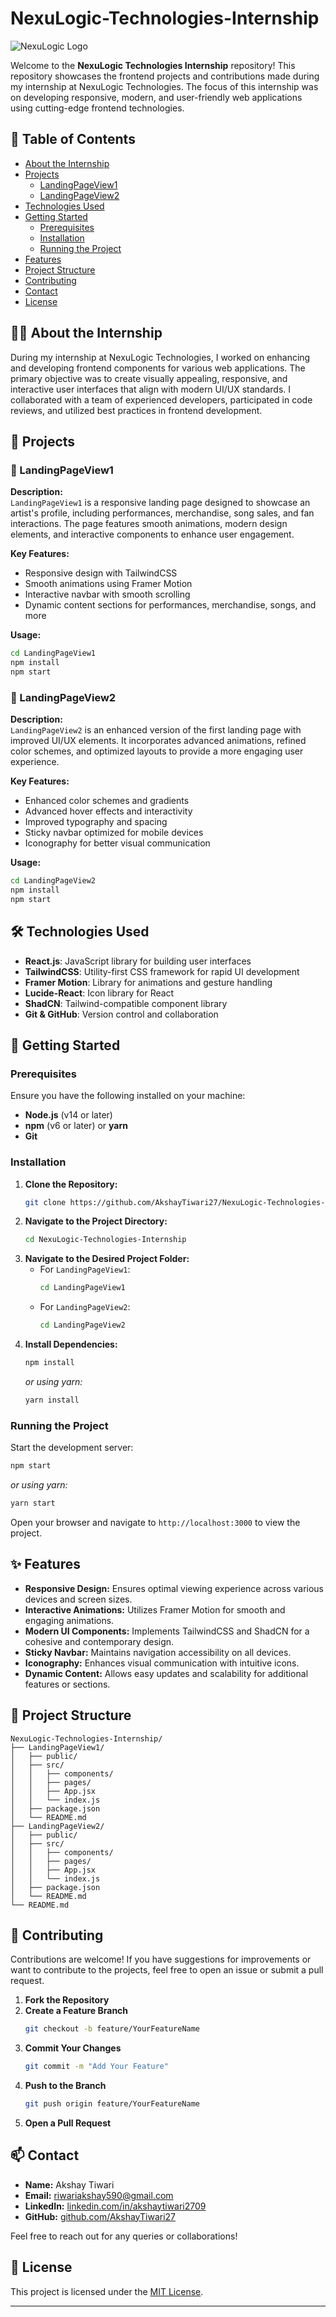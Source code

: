 # NexuLogic-Technologies-Internship

![NexuLogic Logo](https://nexuslogictech.com/assets/images/Logo-transparent.png)

Welcome to the **NexuLogic Technologies Internship** repository! This repository showcases the frontend projects and contributions made during my internship at NexuLogic Technologies. The focus of this internship was on developing responsive, modern, and user-friendly web applications using cutting-edge frontend technologies.

## 🚀 Table of Contents

- [About the Internship](#about-the-internship)
- [Projects](#projects)
  - [LandingPageView1](#landingpageview1)
  - [LandingPageView2](#landingpageview2)
- [Technologies Used](#technologies-used)
- [Getting Started](#getting-started)
  - [Prerequisites](#prerequisites)
  - [Installation](#installation)
  - [Running the Project](#running-the-project)
- [Features](#features)
- [Project Structure](#project-structure)
- [Contributing](#contributing)
- [Contact](#contact)
- [License](#license)

## 🧑‍💼 About the Internship

During my internship at NexuLogic Technologies, I worked on enhancing and developing frontend components for various web applications. The primary objective was to create visually appealing, responsive, and interactive user interfaces that align with modern UI/UX standards. I collaborated with a team of experienced developers, participated in code reviews, and utilized best practices in frontend development.

## 📁 Projects

### 🎨 LandingPageView1

**Description:**  
`LandingPageView1` is a responsive landing page designed to showcase an artist's profile, including performances, merchandise, song sales, and fan interactions. The page features smooth animations, modern design elements, and interactive components to enhance user engagement.

**Key Features:**
- Responsive design with TailwindCSS
- Smooth animations using Framer Motion
- Interactive navbar with smooth scrolling
- Dynamic content sections for performances, merchandise, songs, and more


**Usage:**
```bash
cd LandingPageView1
npm install
npm start


```

### 🎨 LandingPageView2

**Description:**  
`LandingPageView2` is an enhanced version of the first landing page with improved UI/UX elements. It incorporates advanced animations, refined color schemes, and optimized layouts to provide a more engaging user experience.

**Key Features:**
- Enhanced color schemes and gradients
- Advanced hover effects and interactivity
- Improved typography and spacing
- Sticky navbar optimized for mobile devices
- Iconography for better visual communication


**Usage:**
```bash
cd LandingPageView2
npm install
npm start
```

## 🛠️ Technologies Used

- **React.js**: JavaScript library for building user interfaces
- **TailwindCSS**: Utility-first CSS framework for rapid UI development
- **Framer Motion**: Library for animations and gesture handling
- **Lucide-React**: Icon library for React
- **ShadCN**: Tailwind-compatible component library
- **Git & GitHub**: Version control and collaboration

## 🏁 Getting Started

### Prerequisites

Ensure you have the following installed on your machine:

- **Node.js** (v14 or later)
- **npm** (v6 or later) or **yarn**
- **Git**

### Installation

1. **Clone the Repository:**
   ```bash
   git clone https://github.com/AkshayTiwari27/NexuLogic-Technologies-Internship.git
   ```
2. **Navigate to the Project Directory:**
   ```bash
   cd NexuLogic-Technologies-Internship
   ```
3. **Navigate to the Desired Project Folder:**
   - For `LandingPageView1`:
     ```bash
     cd LandingPageView1
     ```
   - For `LandingPageView2`:
     ```bash
     cd LandingPageView2
     ```
4. **Install Dependencies:**
   ```bash
   npm install
   ```
   *or using yarn:*
   ```bash
   yarn install
   ```

### Running the Project

Start the development server:

```bash
npm start
```
*or using yarn:*
```bash
yarn start
```

Open your browser and navigate to `http://localhost:3000` to view the project.

## ✨ Features

- **Responsive Design:** Ensures optimal viewing experience across various devices and screen sizes.
- **Interactive Animations:** Utilizes Framer Motion for smooth and engaging animations.
- **Modern UI Components:** Implements TailwindCSS and ShadCN for a cohesive and contemporary design.
- **Sticky Navbar:** Maintains navigation accessibility on all devices.
- **Iconography:** Enhances visual communication with intuitive icons.
- **Dynamic Content:** Allows easy updates and scalability for additional features or sections.

## 📂 Project Structure

```
NexuLogic-Technologies-Internship/
├── LandingPageView1/
│   ├── public/
│   ├── src/
│   │   ├── components/
│   │   ├── pages/
│   │   ├── App.jsx
│   │   └── index.js
│   ├── package.json
│   └── README.md
├── LandingPageView2/
│   ├── public/
│   ├── src/
│   │   ├── components/
│   │   ├── pages/
│   │   ├── App.jsx
│   │   └── index.js
│   ├── package.json
│   └── README.md
└── README.md
```

## 🤝 Contributing

Contributions are welcome! If you have suggestions for improvements or want to contribute to the projects, feel free to open an issue or submit a pull request.

1. **Fork the Repository**
2. **Create a Feature Branch**
   ```bash
   git checkout -b feature/YourFeatureName
   ```
3. **Commit Your Changes**
   ```bash
   git commit -m "Add Your Feature"
   ```
4. **Push to the Branch**
   ```bash
   git push origin feature/YourFeatureName
   ```
5. **Open a Pull Request**

## 📫 Contact

- **Name:** Akshay Tiwari
- **Email:** riwariakshay590@gmail.com
- **LinkedIn:** [linkedin.com/in/akshaytiwari2709](https://www.linkedin.com/in/akshay-tiwari2709/)
- **GitHub:** [github.com/AkshayTiwari27](https://github.com/AkshayTiwari27)

Feel free to reach out for any queries or collaborations!

## 📝 License

This project is licensed under the [MIT License](LICENSE).

---

